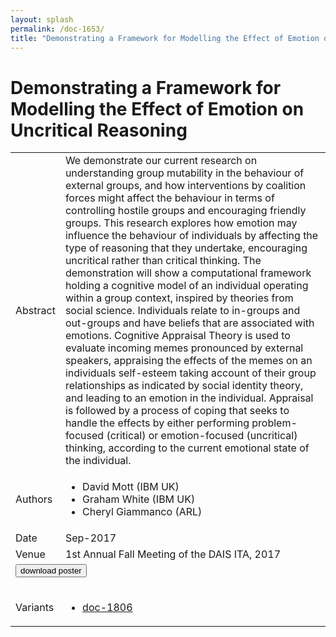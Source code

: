 ```yaml
---
layout: splash
permalink: /doc-1653/
title: "Demonstrating a Framework for Modelling the Effect of Emotion on Uncritical Reasoning"
---
```


# Demonstrating a Framework for Modelling the Effect of Emotion on Uncritical Reasoning

<table>
    <tbody>
    <tr>
        <td>Abstract</td>
        <td>We demonstrate our current research on understanding group mutability in the behaviour of external groups, and how interventions by coalition forces might affect the behaviour in terms of controlling hostile groups and encouraging friendly groups. This research explores how emotion may influence the behaviour of individuals by affecting the type of reasoning that they undertake, encouraging uncritical rather than critical thinking. The demonstration will show a computational framework holding a cognitive model of an individual operating within a group context, inspired by theories from social science. Individuals relate to in-groups and out-groups and have beliefs that are associated with emotions. Cognitive Appraisal Theory is used to evaluate incoming memes pronounced by external speakers, appraising the effects of the memes on an individuals self-esteem taking account of their group relationships as indicated by social identity theory, and leading to an emotion in the individual. Appraisal is followed by a process of coping that seeks to handle the effects by either performing problem-focused (critical) or emotion-focused (uncritical) thinking, according to the current emotional state of the individual.</td>
    </tr>
    <tr>
        <td>Authors</td>
        <td>
            <ul>
                <li>David Mott (IBM UK)</li>
                <li>Graham White (IBM UK)</li>
                <li>Cheryl Giammanco (ARL)</li>
            </ul>
        </td>
    </tr>
    <tr>
        <td>Date</td>
        <td>Sep-2017</td>
    </tr>
    <tr>
        <td>Venue</td>
        <td>1st Annual Fall Meeting of the DAIS ITA, 2017</td>
    </tr>
        <tr>
            <td colspan="2">
                <form method="get" action="https://dais-ita.org/sites/default/files/D_004-poster.pdf">
                    <button type="submit">download poster</button>
                </form>
            </td>
        </tr>
        <tr>
            <td>Variants</td>
            <td>
                <ul>
                    <li><a href="${varId}">doc-1806</a></li>
                </ul>
            </td>
        </tr>
    </tbody>
</table>
